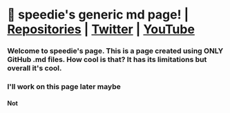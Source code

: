 # 🚩 speedie's generic md page!  | [Repositories](speediegamer.github.io/repo.md) | [Twitter](twitter.com/spdgmr) | [YouTube](youtube.com/speedie)

### Welcome to speedie's page. This is a page created using ONLY GitHub .md files. How cool is that? It has its limitations but overall it's cool.
### I'll work on this page later maybe

#### Not

